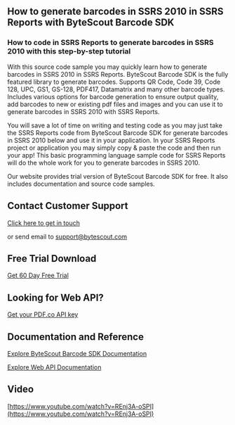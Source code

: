 ## How to generate barcodes in SSRS 2010 in SSRS Reports with ByteScout Barcode SDK

### How to code in SSRS Reports to generate barcodes in SSRS 2010 with this step-by-step tutorial

With this source code sample you may quickly learn how to generate barcodes in SSRS 2010 in SSRS Reports. ByteScout Barcode SDK is the fully featured library to generate barcodes. Supports QR Code, Code 39, Code 128, UPC, GS1, GS-128, PDF417, Datamatrix and many other barcode types. Includes various options for barcode generation to ensure output quality, add barcodes to new or existing pdf files and images and you can use it to generate barcodes in SSRS 2010 with SSRS Reports.

You will save a lot of time on writing and testing code as you may just take the SSRS Reports code from ByteScout Barcode SDK for generate barcodes in SSRS 2010 below and use it in your application. In your SSRS Reports project or application you may simply copy & paste the code and then run your app! This basic programming language sample code for SSRS Reports will do the whole work for you to generate barcodes in SSRS 2010.

Our website provides trial version of ByteScout Barcode SDK for free. It also includes documentation and source code samples.

## Contact Customer Support

[Click here to get in touch](https://bytescout.zendesk.com/hc/en-us/requests/new?subject=ByteScout%20Barcode%20SDK%20Question)

or send email to [support@bytescout.com](mailto:support@bytescout.com?subject=ByteScout%20Barcode%20SDK%20Question) 

## Free Trial Download

[Get 60 Day Free Trial](https://bytescout.com/download/web-installer?utm_source=github-readme)

## Looking for Web API? 

[Get your PDF.co API key](https://pdf.co/documentation/api?utm_source=github-readme)

## Documentation and Reference

[Explore ByteScout Barcode SDK Documentation](https://bytescout.com/documentation/index.html?utm_source=github-readme)

[Explore Web API Documentation](https://pdf.co/documentation/api?utm_source=github-readme)

## Video

[https://www.youtube.com/watch?v=REnj3A-oSPI](https://www.youtube.com/watch?v=REnj3A-oSPI)